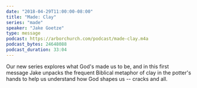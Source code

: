 ```yaml
---
date: "2018-04-29T11:00:00-08:00"
title: "Made: Clay"
series: "made"
speaker: "Jake Goetze"
type: message
podcast: https://arborchurch.com/podcast/made-clay.m4a
podcast_bytes: 24648088 
podcast_duration: 33:04
---
```


Our new series explores what God's made us to be, and in this first message Jake unpacks the frequent Biblical metaphor of clay in the potter's hands to help us understand how God shapes us -- cracks and all. 

